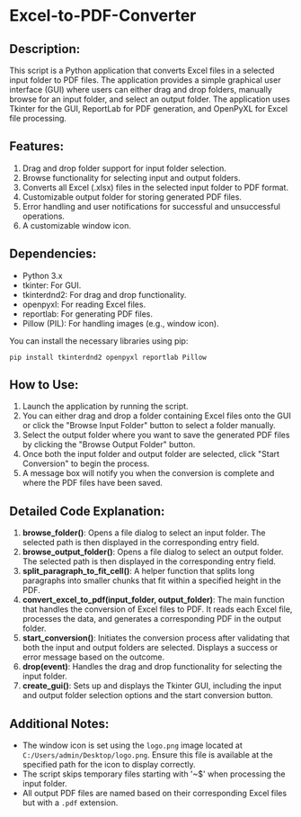 # Excel-to-PDF-Converter

Description:
-------------
This script is a Python application that converts Excel files in a selected input folder to PDF files. The application provides a simple graphical user interface (GUI) where users can either drag and drop folders, manually browse for an input folder, and select an output folder. The application uses Tkinter for the GUI, ReportLab for PDF generation, and OpenPyXL for Excel file processing.

Features:
---------
1. Drag and drop folder support for input folder selection.
2. Browse functionality for selecting input and output folders.
3. Converts all Excel (.xlsx) files in the selected input folder to PDF format.
4. Customizable output folder for storing generated PDF files.
5. Error handling and user notifications for successful and unsuccessful operations.
6. A customizable window icon.

Dependencies:
-------------
- Python 3.x
- tkinter: For GUI.
- tkinterdnd2: For drag and drop functionality.
- openpyxl: For reading Excel files.
- reportlab: For generating PDF files.
- Pillow (PIL): For handling images (e.g., window icon).

You can install the necessary libraries using pip:
```
pip install tkinterdnd2 openpyxl reportlab Pillow
```

How to Use:
-----------
1. Launch the application by running the script.
2. You can either drag and drop a folder containing Excel files onto the GUI or click the "Browse Input Folder" button to select a folder manually.
3. Select the output folder where you want to save the generated PDF files by clicking the "Browse Output Folder" button.
4. Once both the input folder and output folder are selected, click "Start Conversion" to begin the process.
5. A message box will notify you when the conversion is complete and where the PDF files have been saved.

Detailed Code Explanation:
---------------------------
1. **browse_folder()**: Opens a file dialog to select an input folder. The selected path is then displayed in the corresponding entry field.
2. **browse_output_folder()**: Opens a file dialog to select an output folder. The selected path is then displayed in the corresponding entry field.
3. **split_paragraph_to_fit_cell()**: A helper function that splits long paragraphs into smaller chunks that fit within a specified height in the PDF.
4. **convert_excel_to_pdf(input_folder, output_folder)**: The main function that handles the conversion of Excel files to PDF. It reads each Excel file, processes the data, and generates a corresponding PDF in the output folder.
5. **start_conversion()**: Initiates the conversion process after validating that both the input and output folders are selected. Displays a success or error message based on the outcome.
6. **drop(event)**: Handles the drag and drop functionality for selecting the input folder.
7. **create_gui()**: Sets up and displays the Tkinter GUI, including the input and output folder selection options and the start conversion button.

Additional Notes:
-----------------
- The window icon is set using the `logo.png` image located at `C:/Users/admin/Desktop/logo.png`. Ensure this file is available at the specified path for the icon to display correctly.
- The script skips temporary files starting with '~$' when processing the input folder.
- All output PDF files are named based on their corresponding Excel files but with a `.pdf` extension.

